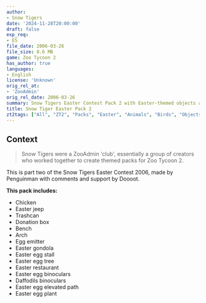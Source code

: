 ```yaml
---
author:
- Snow Tigers
date: '2024-11-28T20:00:00'
draft: false
exp_req:
- ES
file_date: 2006-03-26
file_size: 8.6 MB
game: Zoo Tycoon 2
has_author: true
languages:
- English
license: 'Unknown'
orig_rel_at:
- 'ZooAdmin'
orig_rel_date: 2006-03-26
summary: Snow Tigers Easter Contest Pack 2 with Easter-themed objects and animals.
title: Snow Tiger Easter Pack 2
zt2tags: ["All", "ZT2", "Packs", "Easter", "Animals", "Birds", "Objects", "Paths", "Fences", "Benches", "Holidays", "Zootilities", "Theme Packs", "Tour Objects", "Scenery", "Foliage", "Trashcans", "Donation Boxes", "Arches", "Buildings", "Elevated Paths", "Binoculars", "Shelters"]
---
```

## Context

> Snow Tigers were a ZooAdmin 'club', essentially a group of creators who worked together to create themed packs for Zoo Tycoon 2.

This is part two of the Snow Tigers Easter Contest 2006, made by Penguinman with comments and support by Doooot.  

**This pack includes:**  
- Chicken  
- Easter jeep  
- Trashcan  
- Donation box  
- Bench  
- Arch  
- Egg emitter  
- Easter gondola  
- Easter egg stall  
- Easter egg tree  
- Easter restaurant  
- Easter egg binoculars  
- Daffodils binoculars  
- Easter egg elevated path  
- Easter egg plant  
